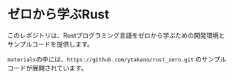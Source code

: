 # ゼロから学ぶRust 
このレポジトリは、Rustプログラミング言語をゼロから学ぶための開発環境とサンプルコードを提供します。

`materials`の中には、`https://github.com/ytakano/rust_zero.git` のサンプルコードが展開されています。
